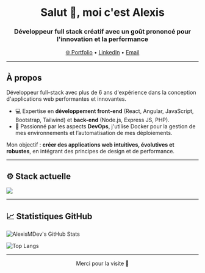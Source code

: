 <h1 align="center">Salut 👋, moi c'est Alexis</h1>
<h3 align="center">Développeur full stack créatif avec un goût prononcé pour l'innovation et la performance</h3>

<p align="center">
  <a href="https://dev-alexismartin.fr" target="_blank">🌐 Portfolio</a> •
  <a href="https://www.linkedin.com/in/alexis-martin-556990144/" target="_blank">LinkedIn</a> •
  <a href="mailto:alexis.martin45@orange.fr">Email</a>
</p>

---

## À propos

Développeur full-stack avec plus de 6 ans d'expérience dans la conception d'applications web performantes et innovantes.

- 💻 Expertise en **développement front-end** (React, Angular, JavaScript, Bootstrap, Tailwind) et **back-end** (Node.js, Express JS, PHP).
- 🐳 Passionné par les aspects **DevOps**, j'utilise Docker pour la gestion de mes environnements et l’automatisation de mes déploiements.
  
Mon objectif : **créer des applications web intuitives, évolutives et robustes**, en intégrant des principes de design et de performance.

---

## ⚙️ Stack actuelle

<img src="https://skillicons.dev/icons?i=html,css,js,ts,react,angular,astro,tailwindcss,bootstrap,php,nodejs,express,mysql,postgresql,docker,git,github,vscode,linux" />

---

## 📈 Statistiques GitHub

![AlexisMDev's GitHub Stats](https://github-readme-stats.vercel.app/api?username=AlexisMDev&show_icons=true&theme=tokyonight&hide_title=true)

![Top Langs](https://github-readme-stats.vercel.app/api/top-langs/?username=AlexisMDev&layout=compact&theme=tokyonight)

---

<p align="center">Merci pour la visite 🙌</p>
